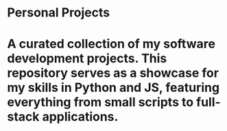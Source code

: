 # Personal Projects

# A curated collection of my software development projects. This repository serves as a showcase for my skills in Python and JS, featuring everything from small scripts to full-stack applications.
